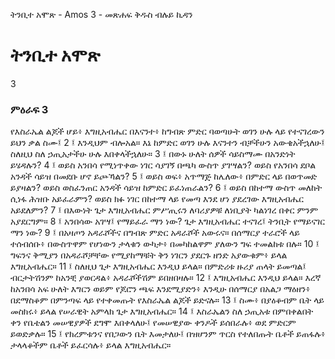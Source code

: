 ﻿
 ትንቢተ አሞጽ - Amos 3 - መጽሐፍ ቅዱስ ብሉይ ኪዳን
# ትንቢተ አሞጽ
3
### ምዕራፍ 3
የእስራኤል ልጆች ሆይ፥ እግዚአብሔር በእናንተ፥ ከግብጽ ምድር ባወጣሁት ወገን ሁሉ ላይ የተናገረውን ይህን ቃል ስሙ፤
2 ፤ እንዲህም ብሎአል። እኔ ከምድር ወገን ሁሉ እናንተን ብቻችሁን አውቄአችኋለሁ፤ ስለዚህ ስለ ኃጢአታችሁ ሁሉ እበቀላችኋለሁ።
3 ፤ በውኑ ሁለት ሰዎች ሳይስማሙ በአንድነት ይሄዳሉን?
4 ፤ ወይስ አንበሳ የሚነጥቀው ነገር ሳያገኝ በጫካ ውስጥ ያገሣልን? ወይስ የአንበሳ ደቦል አንዳች ሳይዝ በመደቡ ሆኖ ይጮኻልን?
5 ፤ ወይስ ወፍ፥ አጥማጅ ከሌለው፥ በምድር ላይ በወጥመድ ይያዛልን? ወይስ ወስፈንጠር አንዳች ሳይዝ ከምድር ይፈነጠራልን?
6 ፤ ወይስ በከተማ ውስጥ መለከት ሲነፋ ሕዝቡ አይፈራምን? ወይስ ክፉ ነገር በከተማ ላይ የመጣ እንደ ሆነ ያደረገው እግዚአብሔር አይደለምን?
7 ፤ በእውነት ጌታ እግዚአብሔር ምሥጢሩን ለባሪያዎቹ ለነቢያት ካልነገረ በቀር ምንም አያደርግም።
8 ፤ አንበሳው አገሣ፤ የማይፈራ ማን ነው? ጌታ እግዚአብሔር ተናገረ፤ ትንቢት የማይናገር ማን ነው?
9 ፤ በአዛጦን አዳራሾችና በግብጽ ምድር አዳራሾች አውሩና። በሰማርያ ተራሮች ላይ ተሰብሰቡ፥ በውስጥዋም የሆነውን ታላቁን ውካታ፥ በመካከልዋም ያለውን ግፍ ተመልከቱ በሉ።
10 ፤ ግፍንና ቅሚያን በአዳራሾቻቸው የሚያከማቹት ቅን ነገርን ያደርጉ ዘንድ አያውቁም፥ ይላል እግዚአብሔር።
11 ፤ ስለዚህ ጌታ እግዚአብሔር እንዲህ ይላል። በምድሪቱ ዙሪያ ጠላት ይመጣል፤ ብርታትሽንም ከአንቺ ያወርዳል፥ አዳራሾችሽም ይበዘበዛሉ።
12 ፤ እግዚአብሔር እንዲህ ይላል። እረኛ ከአንበሳ አፍ ሁለት እግርን ወይም የጆሮን ጫፍ እንደሚያድን፥ እንዲሁ በሰማርያ በአልጋ ማዕዘን፥ በደማስቆም በምንጣፍ ላይ የተቀመጡት የእስራኤል ልጆች ይድናሉ።
13 ፤ ስሙ፥ በያዕቆብም ቤት ላይ መስክሩ፥ ይላል የሠራዊት አምላክ ጌታ እግዚአብሔር።
14 ፤ እስራኤልን ስለ ኃጢአቱ በምበቀልበት ቀን የቤቴልን መሠዊያዎች ደግሞ እበቀላለሁ፤ የመሠዊያው ቀንዶች ይሰበራሉ፥ ወደ ምድርም ይወድቃሉ።
15 ፤ የክረምቱንና የበጋውን ቤት እመታለሁ፤ በዝሆንም ጥርስ የተለበጡት ቤቶች ይጠፋሉ፥ ታላላቆችም ቤቶች ይፈርሳሉ፥ ይላል እግዚአብሔር። 
